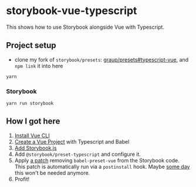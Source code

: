 # storybook-vue-typescript

This shows how to use Storybook alongside Vue with Typescript.

## Project setup
- clone my fork of `storybook/presets`: [graup/presets#typescript-vue](https://github.com/graup/presets/tree/typescript-vue/packages/preset-typescript), and `npm link` it into here

```
yarn
```
### Storybook
```
yarn run storybook
```

## How I got here

1. [Install Vue CLI](https://cli.vuejs.org/guide/installation.html)
2. [Create a Vue Project](https://cli.vuejs.org/guide/creating-a-project.html) with Typescript and Babel
3. [Add Storybook.js](https://storybook.js.org/docs/guides/guide-vue/)
4. Add `@storybook/preset-typescript` and configure it.
5. Apply [a patch](./patches/@storybook+vue+5.3.14.patch) removing `babel-preset-vue` from the Storybook code. This patch is automatically run via a `postinstall` hook. Maybe [some day](https://github.com/storybookjs/storybook/issues/4475) this won't be needed anymore.
6. Profit!
